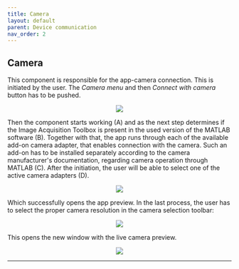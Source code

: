 ```yaml
---
title: Camera
layout: default
parent: Device communication
nav_order: 2
---
```

## [](#header-2)Camera

This component is responsible for the app-camera connection. This is initiated by the user. The _Camera menu_ and then _Connect with camera_ button has to be pushed. 
<p align="center">
  <img src="/BCAA_tutorial/assets/images/Connect_with_camera.png">
</p>
Then the component starts working (A) and as the next step determines if the Image Acquisition Toolbox is present in the used version of the MATLAB software (B). Together with that, the app runs through each of the available add-on camera adapter, that enables connection with the camera. Such an add-on has to be installed separately according to the camera manufacturer's documentation, regarding camera operation through MATLAB (C). After the initiation, the user will be able to select one of the active camera adapters (D).
<p align="center">
  <img src="/BCAA_tutorial/assets/images/Connect_with_camera_whole_process.png">
</p>
Which successfully opens the app preview. In the last process, the user has to select the proper camera resolution in the camera selection toolbar:
<p align="center">
  <img src="/BCAA_tutorial/assets/images/Select_camera.png">
</p>
This opens the new window with the live camera preview.
<p align="center">
  <img src="/BCAA_tutorial/assets/images/Connect_preview.png">
</p>

----
